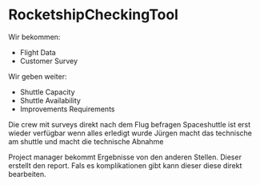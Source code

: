 # RocketshipCheckingTool

Wir bekommen:
- Flight Data
- Customer Survey

Wir geben weiter:
- Shuttle Capacity
- Shuttle Availability
- Improvements Requirements

Die crew mit surveys direkt nach dem Flug befragen
Spaceshuttle ist erst wieder verfügbar wenn alles erledigt wurde
Jürgen macht das technische am shuttle und macht die technische Abnahme


Project manager bekommt Ergebnisse von den anderen Stellen. Dieser erstellt den report. Fals es komplikationen gibt kann dieser diese direkt bearbeiten.
